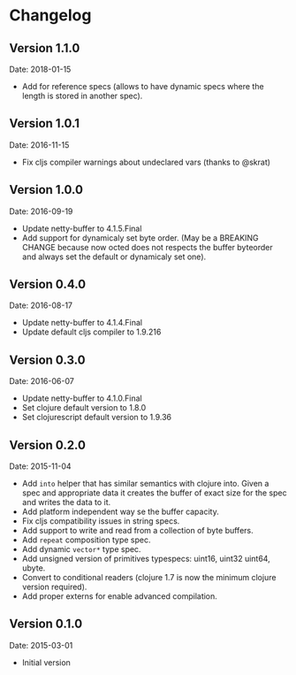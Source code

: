 # Changelog #

## Version 1.1.0 ##

Date: 2018-01-15

- Add for reference specs (allows to have dynamic specs where the
  length is stored in another spec).


## Version 1.0.1 ##

Date: 2016-11-15

- Fix cljs compiler warnings about undeclared vars (thanks to @skrat)


## Version 1.0.0 ##

Date: 2016-09-19

- Update netty-buffer to 4.1.5.Final
- Add support for dynamicaly set byte order.
  (May be a BREAKING CHANGE because now octed does not respects the
  buffer byteorder and always set the default or dynamicaly set one).


## Version 0.4.0 ##

Date: 2016-08-17

- Update netty-buffer to 4.1.4.Final
- Update default cljs compiler to 1.9.216


## Version 0.3.0 ##

Date: 2016-06-07

- Update netty-buffer to 4.1.0.Final
- Set clojure default version to 1.8.0
- Set clojurescript default version to 1.9.36


## Version 0.2.0 ##

Date: 2015-11-04

- Add `into` helper that has similar semantics with clojure into. Given a spec and
  appropriate data it creates the buffer of exact size for the spec and writes the
  data to it.
- Add platform independent way se the buffer capacity.
- Fix cljs compatibility issues in string specs.
- Add support to write and read from a collection of byte buffers.
- Add `repeat` composition type spec.
- Add dynamic `vector*` type spec.
- Add unsigned version of primitives typespecs: uint16, uint32 uint64, ubyte.
- Convert to conditional readers (clojure 1.7 is now the minimum clojure
  version required).
- Add proper externs for enable advanced compilation.


## Version 0.1.0 ##

Date: 2015-03-01

- Initial version

